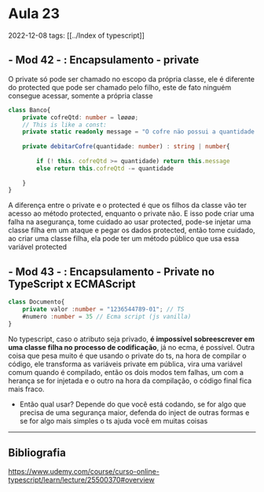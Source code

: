 # Aula 23
2022-12-08
tags: [[../Index of typescript]]

## - Mod 42 - : Encapsulamento - private

O private só pode ser chamado no escopo da própria classe, ele é diferente do protected que pode ser chamado pelo filho, este de fato ninguém consegue acessar, somente a própria classe

~~~ts
class Banco{
	private cofreQtd: number = løøøø;
	// This is like a const:
	private static readonly message = "O cofre näo possui a quantidade requisitada" 
	
	private debitarCofre(quantidade: number) : string | number{
	
		if (! this. cofreQtd >= quantidade) return this.message
		else return this.cofreQtd -= quantidade 
	
	}
}
~~~

A diferença entre o private e o protected é que os filhos da classe vão ter acesso ao método protected, enquanto o private não. E isso pode criar uma falha na asegurança, tome cuidado ao usar protected, pode-se injetar uma classe filha em um ataque e pegar os dados protected, então tome cuidado, ao criar uma classe filha, ela pode ter um método público que usa essa variável protected


## - Mod 43 - : Encapsulamento - Private no TypeScript x ECMAScript

~~~ts
class Documento{
	private valor :number = "1236544789-01"; // TS
	#numero :number = 35 // Ecma script (js vanilla)
}
~~~

No typescript, caso o atributo seja privado, **é impossível sobreescrever em uma classe filha no processo de codificação**, já no ecma, é possível. Outra coisa que pesa muito é que usando o private do ts, na hora de compilar o código, ele transforma as variáveis private em pública, vira uma variável comum quando é compilado, então os dois modos tem falhas, um com  a herança se for injetada e o outro na hora da compilação, o código final fica mais fraco.

* Então qual usar?
Depende do que você está codando, se for algo que precisa de uma segurança maior, defenda do inject de outras formas e se for algo mais simples o ts ajuda você em muitas coisas

-----------------------------------------------
## Bibliografia

https://www.udemy.com/course/curso-online-typescript/learn/lecture/25500370#overview
